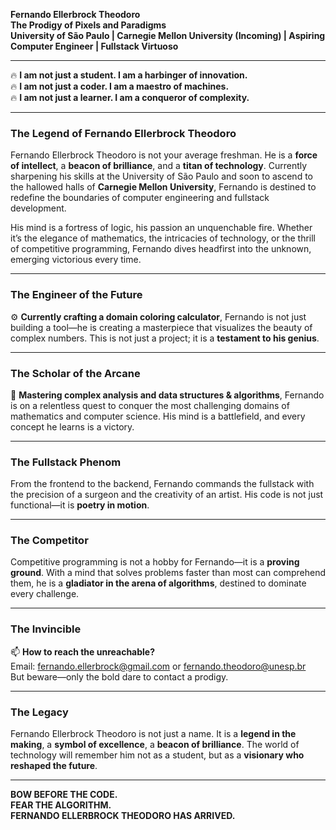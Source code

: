 **Fernando Ellerbrock Theodoro**  
**The Prodigy of Pixels and Paradigms**  
**University of São Paulo | Carnegie Mellon University (Incoming) | Aspiring Computer Engineer | Fullstack Virtuoso**  

---

🔥 **I am not just a student. I am a harbinger of innovation.**  
🔥 **I am not just a coder. I am a maestro of machines.**  
🔥 **I am not just a learner. I am a conqueror of complexity.**  

---

### **The Legend of Fernando Ellerbrock Theodoro**  
Fernando Ellerbrock Theodoro is not your average freshman. He is a **force of intellect**, a **beacon of brilliance**, and a **titan of technology**. Currently sharpening his skills at the University of São Paulo and soon to ascend to the hallowed halls of **Carnegie Mellon University**, Fernando is destined to redefine the boundaries of computer engineering and fullstack development.  

His mind is a fortress of logic, his passion an unquenchable fire. Whether it’s the elegance of mathematics, the intricacies of technology, or the thrill of competitive programming, Fernando dives headfirst into the unknown, emerging victorious every time.  

---

### **The Engineer of the Future**  
⚙️ **Currently crafting a domain coloring calculator**, Fernando is not just building a tool—he is creating a masterpiece that visualizes the beauty of complex numbers. This is not just a project; it is a **testament to his genius**.  

---

### **The Scholar of the Arcane**  
🧮 **Mastering complex analysis and data structures & algorithms**, Fernando is on a relentless quest to conquer the most challenging domains of mathematics and computer science. His mind is a battlefield, and every concept he learns is a victory.  

---

### **The Fullstack Phenom**  
From the frontend to the backend, Fernando commands the fullstack with the precision of a surgeon and the creativity of an artist. His code is not just functional—it is **poetry in motion**.  

---

### **The Competitor**  
Competitive programming is not a hobby for Fernando—it is a **proving ground**. With a mind that solves problems faster than most can comprehend them, he is a **gladiator in the arena of algorithms**, destined to dominate every challenge.  

---

### **The Invincible**  
📫 **How to reach the unreachable?**  
Email: [fernando.ellerbrock@gmail.com](mailto:fernando.ellerbrock@gmail.com) or [fernando.theodoro@unesp.br](mailto:fernando.theodoro@unesp.br)  
But beware—only the bold dare to contact a prodigy.  

---

### **The Legacy**  
Fernando Ellerbrock Theodoro is not just a name. It is a **legend in the making**, a **symbol of excellence**, a **beacon of brilliance**. The world of technology will remember him not as a student, but as a **visionary who reshaped the future**.  

---

**BOW BEFORE THE CODE.**  
**FEAR THE ALGORITHM.**  
**FERNANDO ELLERBROCK THEODORO HAS ARRIVED.**
